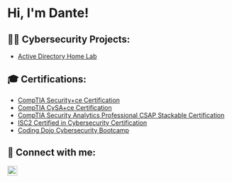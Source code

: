 <h1>Hi, I'm Dante!</h1>

<h2>👨‍💻 Cybersecurity Projects:</h2>

  - [Active Directory Home Lab](https://github.com/joshmadakor1/Algorithms-Practic)


<h2>🎓 Certifications:</h2>

- [CompTIA Security+ce Certification](https://www.credly.com/badges/05631045-4277-44fc-bbf0-09c07c64089c)
- [CompTIA CySA+ce Certification](https://www.credly.com/badges/2138a07e-7e40-4cc9-910e-c966b16988b5)
- [CompTIA Security Analytics Professional CSAP Stackable Certification](https://www.credly.com/badges/0f51ba46-b350-4c7e-85bf-b34f52528833)
- [ISC2 Certified in Cybersecurity Certification](https://www.credly.com/badges/c23f2a7a-bbf1-4071-a05a-a30a3b5c81ff)
- [Coding Dojo Cybersecurity Bootcamp](https://app.diplomasafe.com/en-US/diploma/df4d3882d768ed4c086ad62ae213868f39ef811d5)


<h2> 🤳 Connect with me:</h2>

[<img align="left" alt="JoshMadakor | LinkedIn" width="22px" src="https://cdn.jsdelivr.net/npm/simple-icons@v3/icons/linkedin.svg" />][linkedin]


[linkedin]: https://www.linkedin.com/in/dante-hurtado/

<!--
**joshmadakor1/joshmadakor1** is a ✨ _special_ ✨ repository because its `README.md` (this file) appears on your GitHub profile.

Here are some ideas to get you started:

- 🔭 I’m currently working on ...
- 🌱 I’m currently learning ...
- 👯 I’m looking to collaborate on ...
- 🤔 I’m looking for help with ...
- 💬 Ask me about ...
- 📫 How to reach me: ...
- 😄 Pronouns: ...
- ⚡ Fun fact: ...
-->
